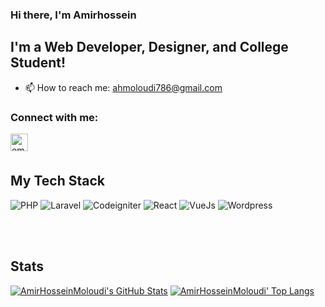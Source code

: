### **Hi there, I'm Amirhossein**

## **I'm a Web Developer, Designer, and College Student!**

- 📫 How to reach me: <a src="mailto:ahmoloudi786@gmail.com">ahmoloudi786@gmail.com</a>

### **Connect with me:**

<a href="mailto:ahmoloudi786@gmail.com"><img align="left" alt="email" title="Email" width="28px" src="https://cdn0.iconfinder.com/data/icons/social-media-and-logos-11/32/Gmail_envelope_letter_email_Gmail_envelope_letter_email-256.png" /></a>

<br/><br/>
## **My Tech Stack**


![PHP](https://img.shields.io/badge/-PHP-000?style=flat-square&logo=php)
![Laravel](https://img.shields.io/badge/-Laravel-000?style=flat-square&logo=Laravel)
![Codeigniter](https://img.shields.io/badge/-Codeigniter-000?style=flat-square&logo=Codeigniter)
![React](https://img.shields.io/badge/-React-000?style=flat-square&logo=React)
![VueJs](https://img.shields.io/badge/-VueJs-000?style=flat-square&logo=VueJs)
![Wordpress](https://img.shields.io/badge/-Wordpress-000?style=flat-square&logo=Wordpress)

<br/><br/>
## **Stats**

  [![AmirHosseinMoloudi's GitHub Stats](https://github-readme-stats.vercel.app/api?username=AmirHosseinMoloudi&show_icons=true&include_all_commits=true&theme=algolia&count_private=true&line_height=40)](https://github.com/AmirHosseinMoloudi/AmirHosseinMoloudi)
  [![AmirHosseinMoloudi' Top Langs](https://github-readme-stats.vercel.app/api/top-langs/?username=AmirHosseinMoloudi&langs_count=5&theme=algolia)](https://github.com/AmirHosseinMoloudi/AmirHosseinMoloudi)
